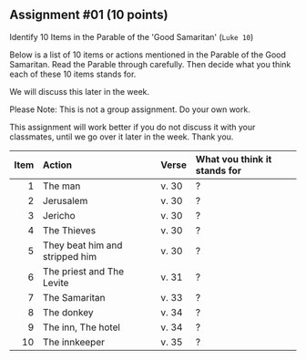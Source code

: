 ## Assignment #01 (10 points)

Identify 10 Items in the Parable of the 'Good Samaritan' (`Luke 10`)

Below is a list of 10 items or actions mentioned in the Parable of the Good Samaritan. Read the Parable through carefully. Then decide what you think each of these 10 items stands for.

We will discuss this later in the week.

Please Note: This is not a group assignment. Do your own work.

This assignment will work better if you do not discuss it with your classmates, until we go over it later in the week. Thank you.

Item | Action | Verse | What vou think it stands for
---: | :--- | :--- | :---
1 | The man | v. 30 | ?
2 | Jerusalem | v. 30 | ?
3 | Jericho | v. 30 | ?
4 | The Thieves | v. 30 | ?
5 | They beat him and stripped him | v. 30 | ?
6 | The priest and The Levite | v. 31 | ?
7 | The Samaritan | v. 33 | ?
8 | The donkey | v. 34 | ?
9 | The inn, The hotel | v. 34 | ?
10 | The innkeeper | v. 35 | ?
